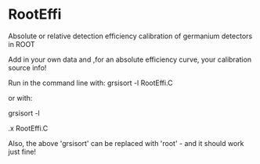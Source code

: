 # RootEffi
Absolute or relative detection efficiency calibration of germanium detectors in ROOT

Add in your own data and ,for an absolute efficiency curve, your calibration source info!

Run in the command line with: grsisort -l RootEffi.C

or with:

grsisort -l

.x RootEffi.C

Also, the above 'grsisort' can be replaced with 'root' - and it should work just fine!
